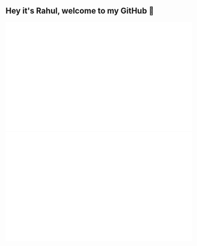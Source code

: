 ## Hey it's Rahul, welcome to my GitHub 👋

<!--
**15dani1/15dani1** is a ✨ _special_ ✨ repository because its `README.md` (this file) appears on your GitHub profile.

Here are some ideas to get you started:

- 🔭 I’m currently working on ...
- 🌱 I’m currently learning ...
- 👯 I’m looking to collaborate on ...
- 🤔 I’m looking for help with ...
- 💬 Ask me about ...
- 📫 How to reach me: ...
- 😄 Pronouns: ...
- ⚡ Fun fact: ...
-->

<div align="center">
  <a href="https://github.com/prayujt">
    <img src="https://raw.githubusercontent.com/15dani1/github-stats/master/generated/languages.svg#gh-dark-mode-only" />
  </a>
  <a href="https://github.com/prayujt">
    <img src="https://raw.githubusercontent.com/15dani1/github-stats/master/generated/overview.svg#gh-dark-mode-only" />
  </a>
</div>
